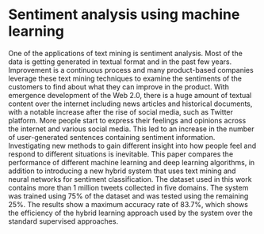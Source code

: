# Sentiment analysis using machine learning
One of the applications of text mining is sentiment analysis. Most of the data is getting generated in textual format and in the past few years. Improvement is a continuous process and many product-based companies leverage these text mining techniques to examine the sentiments of the customers to find about what they can improve in the product.
With emergence development of the Web 2.0, there is a huge amount of textual content over the internet including news articles and historical documents, with a notable increase after the rise of social media, such as Twitter platform. More people start to express their feelings and opinions across the internet and various social media. This led to an increase in the number of user-generated sentences containing sentiment information. Investigating new methods to gain different insight into how people feel and respond to different situations is inevitable. This paper compares the performance of different machine learning and deep learning algorithms, in addition to introducing a new hybrid system that uses text mining and neural networks for sentiment classification. The dataset used in this work contains more than 1 million tweets collected in five domains. The system was trained using 75% of the dataset and was tested using the remaining 25%. The results show a maximum accuracy rate of 83.7%, which shows the efficiency of the hybrid learning approach used by the system over the standard supervised approaches.

